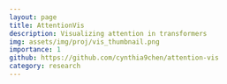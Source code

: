 ```yaml
---
layout: page
title: AttentionVis
description: Visualizing attention in transformers
img: assets/img/proj/vis_thumbnail.png
importance: 1
github: https://github.com/cynthia9chen/attention-vis
category: research
---
```


<!-- 
<div class="row justify-content-sm-center">
    <div class="col-sm-12 mt-3 mt-md-0">
        {% include figure.html path="assets/img/proj/color_screenshot.png" title="example image" class="img-fluid rounded z-depth-1" %}
    </div>
</div>
<div class="caption">
    Screenshot of OpenProcessing version.
</div>

<div class="row justify-content-sm-center">
    <div class="col-sm-5 mt-3 mt-md-0">
        {% include figure.html path="assets/img/proj/color_poster.png" title="example image" class="img-fluid rounded z-depth-1" %}
    </div>
</div>
<div class="caption">
    Poster.
</div> -->


